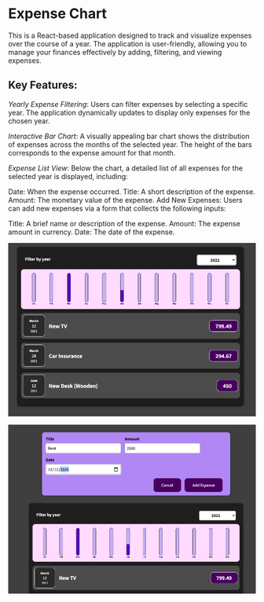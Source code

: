 # Expense Chart

This is a React-based application designed to track and visualize expenses over the course of a year. The application is user-friendly, allowing you to manage your finances effectively by adding, filtering, and viewing expenses.

## Key Features:
*Yearly Expense Filtering*: Users can filter expenses by selecting a specific year. The application dynamically updates to display only expenses for the chosen year.

*Interactive Bar Chart*: A visually appealing bar chart shows the distribution of expenses across the months of the selected year. The height of the bars corresponds to the expense amount for that month.

*Expense List View*: Below the chart, a detailed list of all expenses for the selected year is displayed, including:

Date: When the expense occurred.
Title: A short description of the expense.
Amount: The monetary value of the expense.
Add New Expenses: Users can add new expenses via a form that collects the following inputs:

Title: A brief name or description of the expense.
Amount: The expense amount in currency.
Date: The date of the expense.

![alt text](screenshot1.png)

![alt text](screenshot2.png)
